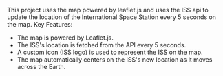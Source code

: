 This project uses the map powered by leaflet.js and uses the ISS api to update the location of the International Space Station every 5 seconds on the map.
Key Features:
- The map is powered by Leaflet.js.
- The ISS's location is fetched from the API every 5 seconds.
- A custom icon (ISS logo) is used to represent the ISS on the map.
- The map automatically centers on the ISS's new location as it moves across the Earth.
